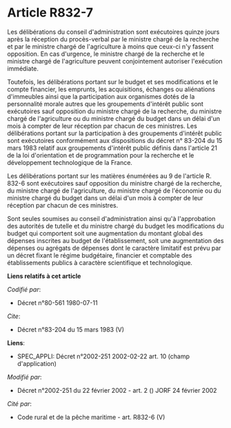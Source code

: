 # Article R832-7

Les délibérations du conseil d'administration sont exécutoires quinze jours après la réception du procès-verbal par le
ministre chargé de la recherche et par le ministre chargé de l'agriculture à moins que ceux-ci n'y fassent opposition. En cas
d'urgence, le ministre chargé de la recherche et le ministre chargé de l'agriculture peuvent conjointement autoriser
l'exécution immédiate. 

Toutefois, les délibérations portant sur le budget et ses modifications et le compte financier, les emprunts, les
acquisitions, échanges ou aliénations d'immeubles ainsi que la participation aux organismes dotés de la personnalité morale
autres que les groupements d'intérêt public sont exécutoires sauf opposition du ministre chargé de la recherche, du ministre
chargé de l'agriculture ou du ministre chargé du budget dans un délai d'un mois à compter de leur réception par chacun de ces
ministres. Les délibérations portant sur la participation à des groupements d'intérêt public sont exécutoires conformément
aux dispositions du décret n° 83-204 du 15 mars 1983 relatif aux groupements d'intérêt public définis dans l'article 21 de la
loi d'orientation et de programmation pour la recherche et le développement technologique de la France. 

Les délibérations portant sur les matières énumérées au 9 de l'article R. 832-6 sont exécutoires sauf opposition du ministre
chargé de la recherche, du ministre chargé de l'agriculture, du ministre chargé de l'économie ou du ministre chargé du budget
dans un délai d'un mois à compter de leur réception par chacun de ces ministres. 

Sont seules soumises au conseil d'administration ainsi qu'à l'approbation des autorités de tutelle et du ministre chargé du
budget les modifications du budget qui comportent soit une augmentation du montant global des dépenses inscrites au budget de
l'établissement, soit une augmentation des dépenses ou agrégats de dépenses dont le caractère limitatif est prévu par un
décret fixant le régime budgétaire, financier et comptable des établissements publics à caractère scientifique et
technologique.

**Liens relatifs à cet article**

_Codifié par_:

  - Décret n°80-561 1980-07-11

_Cite_:

  - Décret n°83-204 du 15 mars 1983 (V)

**Liens**:

  - SPEC_APPLI: Décret n°2002-251 2002-02-22 art. 10 (champ d'application)

_Modifié par_:

  - Décret n°2002-251 du 22 février 2002 - art. 2 () JORF 24 février 2002

_Cité par_:

  - Code rural et de la pêche maritime - art. R832-6 (V)
